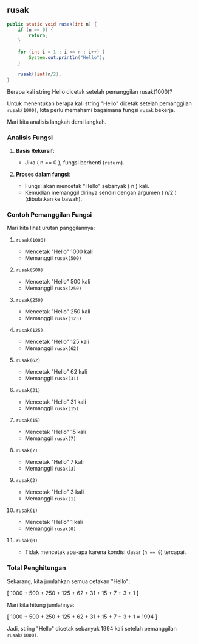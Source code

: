 ## rusak
```java
public static void rusak(int n) {
    if (n == 0) {
        return;
    }

    for (int i = 1 ; i <= n ; i++) {
        System.out.println("Hello");
    }

    rusak((int)n/2);
}
```
Berapa kali string Hello dicetak setelah pemanggilan rusak(1000)?

Untuk menentukan berapa kali string "Hello" dicetak setelah pemanggilan `rusak(1000)`, kita perlu memahami bagaimana fungsi `rusak` bekerja.

Mari kita analisis langkah demi langkah.

### Analisis Fungsi

1. **Basis Rekursif**:
    - Jika \( n == 0 \), fungsi berhenti (`return`).

2. **Proses dalam fungsi**:
    - Fungsi akan mencetak "Hello" sebanyak \( n \) kali.
    - Kemudian memanggil dirinya sendiri dengan argumen \( n/2 \) (dibulatkan ke bawah).

### Contoh Pemanggilan Fungsi

Mari kita lihat urutan panggilannya:

1. `rusak(1000)`
    - Mencetak "Hello" 1000 kali
    - Memanggil `rusak(500)`

2. `rusak(500)`
    - Mencetak "Hello" 500 kali
    - Memanggil `rusak(250)`

3. `rusak(250)`
    - Mencetak "Hello" 250 kali
    - Memanggil `rusak(125)`

4. `rusak(125)`
    - Mencetak "Hello" 125 kali
    - Memanggil `rusak(62)`

5. `rusak(62)`
    - Mencetak "Hello" 62 kali
    - Memanggil `rusak(31)`

6. `rusak(31)`
    - Mencetak "Hello" 31 kali
    - Memanggil `rusak(15)`

7. `rusak(15)`
    - Mencetak "Hello" 15 kali
    - Memanggil `rusak(7)`

8. `rusak(7)`
    - Mencetak "Hello" 7 kali
    - Memanggil `rusak(3)`

9. `rusak(3)`
    - Mencetak "Hello" 3 kali
    - Memanggil `rusak(1)`

10. `rusak(1)`
    - Mencetak "Hello" 1 kali
    - Memanggil `rusak(0)`

11. `rusak(0)`
    - Tidak mencetak apa-apa karena kondisi dasar (`n == 0`) tercapai.

### Total Penghitungan

Sekarang, kita jumlahkan semua cetakan "Hello":

\[
1000 + 500 + 250 + 125 + 62 + 31 + 15 + 7 + 3 + 1
\]

Mari kita hitung jumlahnya:

\[
1000 + 500 + 250 + 125 + 62 + 31 + 15 + 7 + 3 + 1 = 1994
\]

Jadi, string "Hello" dicetak sebanyak 1994 kali setelah pemanggilan `rusak(1000)`.

## 
